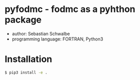 # pyfodmc - fodmc as a pyhthon package
- author: Sebastian Schwalbe 
- programming language: FORTRAN, Python3 

# Installation 
```bash 
$ pip3 install -e . 
``` 

